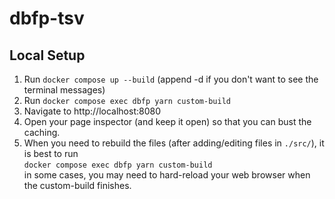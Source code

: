# dbfp-tsv

## Local Setup

1. Run `docker compose up --build` (append -d if you don't want to see the terminal messages)
1. Run `docker compose exec dbfp yarn custom-build`
1. Navigate to http://localhost:8080
1. Open your page inspector (and keep it open) so that you can bust the caching.
1. When you need to rebuild the files (after adding/editing files in `./src/`), it is best to run  
    `docker compose exec dbfp yarn custom-build`  
    in some cases, you may need to hard-reload your web browser when the custom-build finishes.

